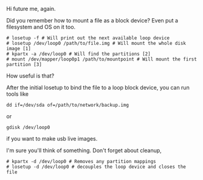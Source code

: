 Hi future me, again.

Did you remember how to mount a file as a block device? Even put a filesystem
and OS on it too.  

    # losetup -f # Will print out the next available loop device  
    # losetup /dev/loop0 /path/to/file.img # Will mount the whole disk image [1]  
    # kpartx -a /dev/loop0 # Will find the partitions [2]  
    # mount /dev/mapper/loop0p1 /path/to/mountpoint # Will mount the first partition [3]

How useful is that?

After the initial losetup to bind the file to a loop block device, you can run
tools like

    dd if=/dev/sda of=/path/to/network/backup.img

or

    gdisk /dev/loop0

if you want to make usb live images.

I'm sure you'll think of something. Don't forget about cleanup,

    # kpartx -d /dev/loop0 # Removes any partition mappings  
    # losetup -d /dev/loop0 # decouples the loop device and closes the file

